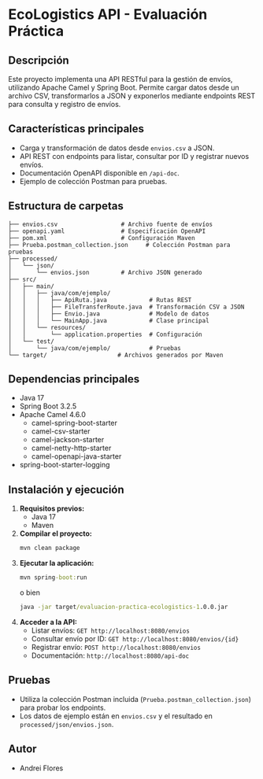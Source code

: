 # EcoLogistics API - Evaluación Práctica

## Descripción

Este proyecto implementa una API RESTful para la gestión de envíos, utilizando Apache Camel y Spring Boot. Permite cargar datos desde un archivo CSV, transformarlos a JSON y exponerlos mediante endpoints REST para consulta y registro de envíos.

## Características principales

- Carga y transformación de datos desde `envios.csv` a JSON.
- API REST con endpoints para listar, consultar por ID y registrar nuevos envíos.
- Documentación OpenAPI disponible en `/api-doc`.
- Ejemplo de colección Postman para pruebas.

## Estructura de carpetas

```
├── envios.csv                  # Archivo fuente de envíos
├── openapi.yaml                # Especificación OpenAPI
├── pom.xml                     # Configuración Maven
├── Prueba.postman_collection.json     # Colección Postman para pruebas
├── processed/
│   └── json/
│       └── envios.json         # Archivo JSON generado
├── src/
│   ├── main/
│   │   ├── java/com/ejemplo/
│   │   │   ├── ApiRuta.java            # Rutas REST
│   │   │   ├── FileTransferRoute.java  # Transformación CSV a JSON
│   │   │   ├── Envio.java              # Modelo de datos
│   │   │   └── MainApp.java            # Clase principal
│   │   └── resources/
│   │       └── application.properties  # Configuración
│   └── test/
│       └── java/com/ejemplo/           # Pruebas
└── target/                    # Archivos generados por Maven
```

## Dependencias principales

- Java 17
- Spring Boot 3.2.5
- Apache Camel 4.6.0
  - camel-spring-boot-starter
  - camel-csv-starter
  - camel-jackson-starter
  - camel-netty-http-starter
  - camel-openapi-java-starter
- spring-boot-starter-logging

## Instalación y ejecución

1. **Requisitos previos:**
   - Java 17
   - Maven
2. **Compilar el proyecto:**
   ```cmd
   mvn clean package
   ```
3. **Ejecutar la aplicación:**
   ```cmd
   mvn spring-boot:run
   ```
   o bien
   ```cmd
   java -jar target/evaluacion-practica-ecologistics-1.0.0.jar
   ```
4. **Acceder a la API:**
   - Listar envíos: `GET http://localhost:8080/envios`
   - Consultar envío por ID: `GET http://localhost:8080/envios/{id}`
   - Registrar envío: `POST http://localhost:8080/envios`
   - Documentación: `http://localhost:8080/api-doc`

## Pruebas

- Utiliza la colección Postman incluida (`Prueba.postman_collection.json`) para probar los endpoints.
- Los datos de ejemplo están en `envios.csv` y el resultado en `processed/json/envios.json`.

## Autor

- Andrei Flores
